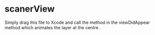 # scanerView

Simply drag this file to Xcode and call the method in the viewDidAppear method which animates the layer at the centre . 
